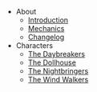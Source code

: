   - About
      - [Introduction](README.md)  
      - [Mechanics](mechanics.md)
      - [Changelog](CHANGELOG.md)
  - Characters
      - [The Daybreakers](the-daybreakers.md)
      - [The Dollhouse](the-dollhouse.md)
      - [The Nightbringers](the-nightbringers.md)
      - [The Wind Walkers](the-wind-walkers.md)
